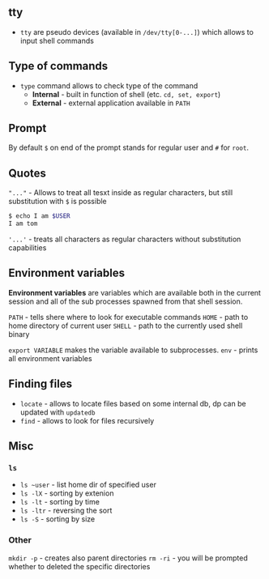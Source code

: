 ## tty
- `tty` are pseudo devices (available in `/dev/tty[0-...]`) which allows to input shell commands

## Type of commands 
- `type` command allows to check type of the command
	- **Internal** - built in function of shell (etc. `cd, set, export`)
	- **External** -  external application available in `PATH`

## Prompt
By default `$` on end of the prompt stands for regular user and `#` for `root`.

## Quotes
`"..."` - Allows to treat all tesxt inside as regular characters, but still substitution with `$` is possible
```bash
$ echo I am $USER
I am tom
```

`'...'` - treats all characters as regular characters without substitution capabilities

## Environment variables
**Environment variables** are variables which are available both in the current session and all of the sub processes spawned from that shell session.

`PATH` - tells shere where to look for executable commands
`HOME` - path to home directory of current user
`SHELL` - path to the currently used shell binary

`export VARIABLE` makes the variable available to subprocesses.
`env` - prints all environment variables

## Finding files
- `locate` - allows to locate files based on some internal db, dp can be updated with `updatedb`
- `find` - allows to look for files recursively

## Misc
### `ls`
- `ls ~user` - list home dir of specified user
- `ls -lX` - sorting by extenion
- `ls -lt` - sorting by time
- `ls -ltr` - reversing the sort
- `ls -S` - sorting by size

### Other
`mkdir -p` - creates also parent directories
`rm -ri` - you will be prompted whether to deleted the specific directories
